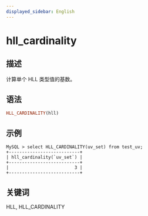 ```yaml
---
displayed_sidebar: English
---
```


# hll_cardinality

## 描述

计算单个 HLL 类型值的基数。

## 语法

```Haskell
HLL_CARDINALITY(hll)
```

## 示例

```plain
MySQL > select HLL_CARDINALITY(uv_set) from test_uv;
+---------------------------+
| hll_cardinality(`uv_set`) |
+---------------------------+
|                         3 |
+---------------------------+
```

## 关键词

HLL, HLL_CARDINALITY